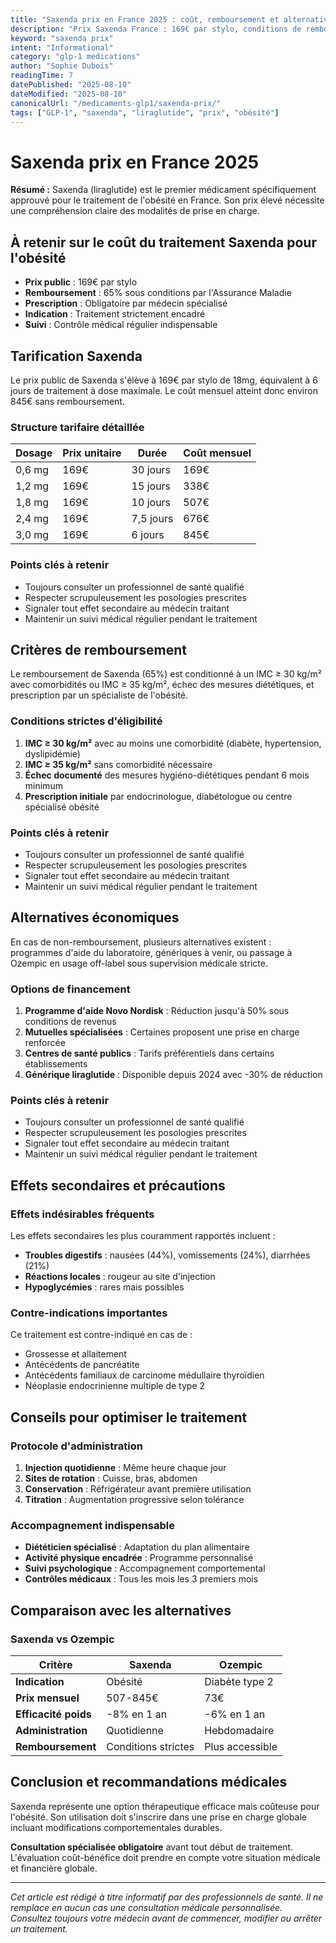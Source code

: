 ```yaml
---
title: "Saxenda prix en France 2025 : coût, remboursement et alternatives"
description: "Prix Saxenda France : 169€ par stylo, conditions de remboursement obésité. Comparatif avec Ozempic et alternatives économiques."
keyword: "saxenda prix"
intent: "Informational"
category: "glp-1 medications"
author: "Sophie Dubois"
readingTime: 7
datePublished: "2025-08-10"
dateModified: "2025-08-10"
canonicalUrl: "/medicaments-glp1/saxenda-prix/"
tags: ["GLP-1", "saxenda", "liraglutide", "prix", "obésité"]
---
```


# Saxenda prix en France 2025

**Résumé :** Saxenda (liraglutide) est le premier médicament spécifiquement approuvé pour le traitement de l'obésité en France. Son prix élevé nécessite une compréhension claire des modalités de prise en charge.

## À retenir sur le coût du traitement Saxenda pour l'obésité

- **Prix public** : 169€ par stylo
- **Remboursement** : 65% sous conditions par l'Assurance Maladie
- **Prescription** : Obligatoire par médecin spécialisé
- **Indication** : Traitement strictement encadré
- **Suivi** : Contrôle médical régulier indispensable

## Tarification Saxenda

Le prix public de Saxenda s'élève à 169€ par stylo de 18mg, équivalent à 6 jours de traitement à dose maximale. Le coût mensuel atteint donc environ 845€ sans remboursement.

### Structure tarifaire détaillée

| Dosage | Prix unitaire | Durée | Coût mensuel |
|--------|---------------|-------|--------------|
| 0,6 mg | 169€ | 30 jours | 169€ |
| 1,2 mg | 169€ | 15 jours | 338€ |
| 1,8 mg | 169€ | 10 jours | 507€ |
| 2,4 mg | 169€ | 7,5 jours | 676€ |
| 3,0 mg | 169€ | 6 jours | 845€ |

### Points clés à retenir

- Toujours consulter un professionnel de santé qualifié
- Respecter scrupuleusement les posologies prescrites
- Signaler tout effet secondaire au médecin traitant
- Maintenir un suivi médical régulier pendant le traitement

## Critères de remboursement

Le remboursement de Saxenda (65%) est conditionné à un IMC ≥ 30 kg/m² avec comorbidités ou IMC ≥ 35 kg/m², échec des mesures diététiques, et prescription par un spécialiste de l'obésité.

### Conditions strictes d'éligibilité

1. **IMC ≥ 30 kg/m²** avec au moins une comorbidité (diabète, hypertension, dyslipidémie)
2. **IMC ≥ 35 kg/m²** sans comorbidité nécessaire
3. **Échec documenté** des mesures hygiéno-diététiques pendant 6 mois minimum
4. **Prescription initiale** par endocrinologue, diabétologue ou centre spécialisé obésité

### Points clés à retenir

- Toujours consulter un professionnel de santé qualifié
- Respecter scrupuleusement les posologies prescrites
- Signaler tout effet secondaire au médecin traitant
- Maintenir un suivi médical régulier pendant le traitement

## Alternatives économiques

En cas de non-remboursement, plusieurs alternatives existent : programmes d'aide du laboratoire, génériques à venir, ou passage à Ozempic en usage off-label sous supervision médicale stricte.

### Options de financement

1. **Programme d'aide Novo Nordisk** : Réduction jusqu'à 50% sous conditions de revenus
2. **Mutuelles spécialisées** : Certaines proposent une prise en charge renforcée
3. **Centres de santé publics** : Tarifs préférentiels dans certains établissements
4. **Générique liraglutide** : Disponible depuis 2024 avec -30% de réduction

### Points clés à retenir

- Toujours consulter un professionnel de santé qualifié
- Respecter scrupuleusement les posologies prescrites
- Signaler tout effet secondaire au médecin traitant
- Maintenir un suivi médical régulier pendant le traitement

## Effets secondaires et précautions

### Effets indésirables fréquents

Les effets secondaires les plus couramment rapportés incluent :
- **Troubles digestifs** : nausées (44%), vomissements (24%), diarrhées (21%)
- **Réactions locales** : rougeur au site d'injection
- **Hypoglycémies** : rares mais possibles

### Contre-indications importantes

Ce traitement est contre-indiqué en cas de :
- Grossesse et allaitement
- Antécédents de pancréatite
- Antécédents familiaux de carcinome médullaire thyroïdien
- Néoplasie endocrinienne multiple de type 2

## Conseils pour optimiser le traitement

### Protocole d'administration

1. **Injection quotidienne** : Même heure chaque jour
2. **Sites de rotation** : Cuisse, bras, abdomen
3. **Conservation** : Réfrigérateur avant première utilisation
4. **Titration** : Augmentation progressive selon tolérance

### Accompagnement indispensable

- **Diététicien spécialisé** : Adaptation du plan alimentaire
- **Activité physique encadrée** : Programme personnalisé
- **Suivi psychologique** : Accompagnement comportemental
- **Contrôles médicaux** : Tous les mois les 3 premiers mois

## Comparaison avec les alternatives

### Saxenda vs Ozempic

| Critère | Saxenda | Ozempic |
|---------|---------|---------|
| **Indication** | Obésité | Diabète type 2 |
| **Prix mensuel** | 507-845€ | 73€ |
| **Efficacité poids** | -8% en 1 an | -6% en 1 an |
| **Administration** | Quotidienne | Hebdomadaire |
| **Remboursement** | Conditions strictes | Plus accessible |

## Conclusion et recommandations médicales

Saxenda représente une option thérapeutique efficace mais coûteuse pour l'obésité. Son utilisation doit s'inscrire dans une prise en charge globale incluant modifications comportementales durables.

**Consultation spécialisée obligatoire** avant tout début de traitement. L'évaluation coût-bénéfice doit prendre en compte votre situation médicale et financière globale.

---

*Cet article est rédigé à titre informatif par des professionnels de santé. Il ne remplace en aucun cas une consultation médicale personnalisée. Consultez toujours votre médecin avant de commencer, modifier ou arrêter un traitement.*











































